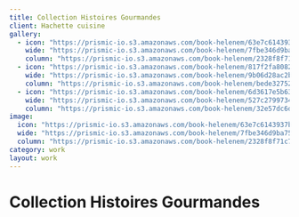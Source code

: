 ```yaml
---
title: Collection Histoires Gourmandes
client: Hachette cuisine
gallery:
  - icon: "https://prismic-io.s3.amazonaws.com/book-helenem/63e7c6143937bc3fb2789183693677e7414d23e6.jpg"
    wide: "https://prismic-io.s3.amazonaws.com/book-helenem/7fbe346d9ba75fd88ec15e391446e88a90e0211f.jpg"
    column: "https://prismic-io.s3.amazonaws.com/book-helenem/2328f8f71c72210e67c934aaee1dd1b747d08aef.jpg"
  - icon: "https://prismic-io.s3.amazonaws.com/book-helenem/817f2fa80823864250e103e0621e37c597ec874e.jpg"
    wide: "https://prismic-io.s3.amazonaws.com/book-helenem/9b06d28ac2b83ddc291d07e8e348bfdc248cb8a6.jpg"
    column: "https://prismic-io.s3.amazonaws.com/book-helenem/bede3275273861d5f4d865ed62079c298165dc3d.jpg"
  - icon: "https://prismic-io.s3.amazonaws.com/book-helenem/6d3617e5b63c01357c7691ca13b1499cbd30eb63.jpg"
    wide: "https://prismic-io.s3.amazonaws.com/book-helenem/527c27997340ecb8d9346f3b3748cf89053f9f8a.jpg"
    column: "https://prismic-io.s3.amazonaws.com/book-helenem/32e57dc6d78d3055e350a7eea6049c6c89ccff87.jpg"
image:
  icon: "https://prismic-io.s3.amazonaws.com/book-helenem/63e7c6143937bc3fb2789183693677e7414d23e6.jpg"
  wide: "https://prismic-io.s3.amazonaws.com/book-helenem/7fbe346d9ba75fd88ec15e391446e88a90e0211f.jpg"
  column: "https://prismic-io.s3.amazonaws.com/book-helenem/2328f8f71c72210e67c934aaee1dd1b747d08aef.jpg"
category: work
layout: work
---
```

# Collection Histoires Gourmandes